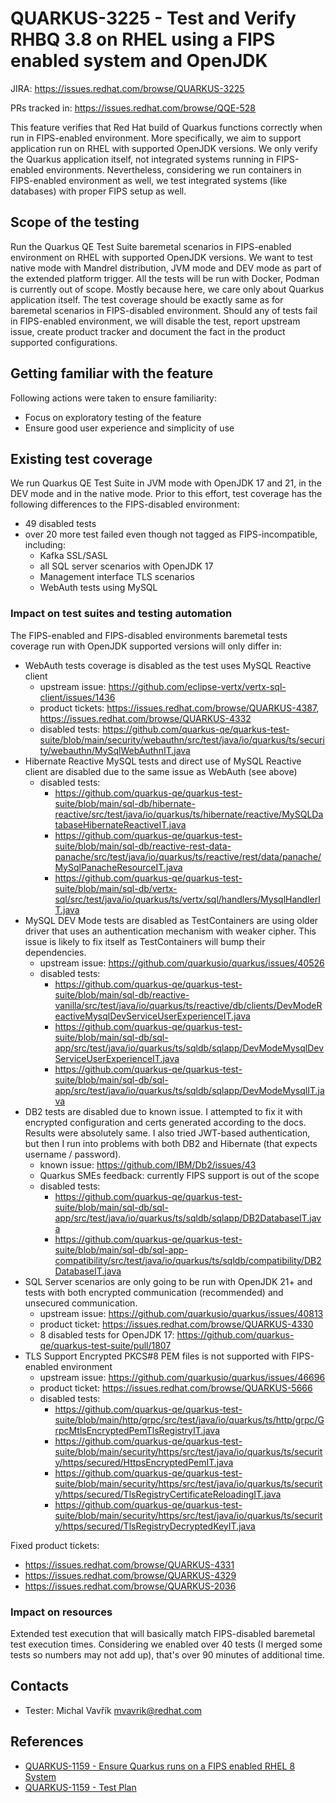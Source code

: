 # QUARKUS-3225 - Test and Verify RHBQ 3.8 on RHEL using a FIPS enabled system and OpenJDK

JIRA: https://issues.redhat.com/browse/QUARKUS-3225

PRs tracked in: https://issues.redhat.com/browse/QQE-528

This feature verifies that Red Hat build of Quarkus functions correctly when run in FIPS-enabled environment.
More specifically, we aim to support application run on RHEL with supported OpenJDK versions.
We only verify the Quarkus application itself, not integrated systems running in FIPS-enabled environments.
Nevertheless, considering we run containers in FIPS-enabled environment as well, we test integrated systems (like databases) with proper FIPS setup as well.

## Scope of the testing
Run the Quarkus QE Test Suite baremetal scenarios in FIPS-enabled environment on RHEL with supported OpenJDK versions.
We want to test native mode with Mandrel distribution, JVM mode and DEV mode as part of the extended platform trigger.
All the tests will be run with Docker, Podman is currently out of scope. Mostly because here, we care only about Quarkus application itself.
The test coverage should be exactly same as for baremetal scenarios in FIPS-disabled environment.
Should any of tests fail in FIPS-enabled environment, we will disable the test, report upstream issue, 
create product tracker and document the fact in the product supported configurations.

## Getting familiar with the feature
Following actions were taken to ensure familiarity:
- Focus on exploratory testing of the feature
- Ensure good user experience and simplicity of use

## Existing test coverage
We run Quarkus QE Test Suite in JVM mode with OpenJDK 17 and 21, in the DEV mode and in the native mode.
Prior to this effort, test coverage has the following differences to the FIPS-disabled environment:

- 49 disabled tests
- over 20 more test failed even though not tagged as FIPS-incompatible, including:
  - Kafka SSL/SASL
  - all SQL server scenarios with OpenJDK 17
  - Management interface TLS scenarios
  - WebAuth tests using MySQL

### Impact on test suites and testing automation
The FIPS-enabled and FIPS-disabled environments baremetal tests coverage run with OpenJDK supported versions will only differ in:

- WebAuth tests coverage is disabled as the test uses MySQL Reactive client
  - upstream issue: https://github.com/eclipse-vertx/vertx-sql-client/issues/1436
  - product tickets: https://issues.redhat.com/browse/QUARKUS-4387, https://issues.redhat.com/browse/QUARKUS-4332
  - disabled tests: https://github.com/quarkus-qe/quarkus-test-suite/blob/main/security/webauthn/src/test/java/io/quarkus/ts/security/webauthn/MySqlWebAuthnIT.java
- Hibernate Reactive MySQL tests and direct use of MySQL Reactive client are disabled due to the same issue as WebAuth (see above)
  - disabled tests: 
    - https://github.com/quarkus-qe/quarkus-test-suite/blob/main/sql-db/hibernate-reactive/src/test/java/io/quarkus/ts/hibernate/reactive/MySQLDatabaseHibernateReactiveIT.java
    - https://github.com/quarkus-qe/quarkus-test-suite/blob/main/sql-db/reactive-rest-data-panache/src/test/java/io/quarkus/ts/reactive/rest/data/panache/MySqlPanacheResourceIT.java
    - https://github.com/quarkus-qe/quarkus-test-suite/blob/main/sql-db/vertx-sql/src/test/java/io/quarkus/ts/vertx/sql/handlers/MysqlHandlerIT.java
- MySQL DEV Mode tests are disabled as TestContainers are using older driver that uses an authentication mechanism with weaker cipher.
  This issue is likely to fix itself as TestContainers will bump their dependencies.
  - upstream issue: https://github.com/quarkusio/quarkus/issues/40526
  - disabled tests:
    - https://github.com/quarkus-qe/quarkus-test-suite/blob/main/sql-db/reactive-vanilla/src/test/java/io/quarkus/ts/reactive/db/clients/DevModeReactiveMysqlDevServiceUserExperienceIT.java
    - https://github.com/quarkus-qe/quarkus-test-suite/blob/main/sql-db/sql-app/src/test/java/io/quarkus/ts/sqldb/sqlapp/DevModeMysqlDevServiceUserExperienceIT.java
    - https://github.com/quarkus-qe/quarkus-test-suite/blob/main/sql-db/sql-app/src/test/java/io/quarkus/ts/sqldb/sqlapp/DevModeMysqlIT.java
- DB2 tests are disabled due to known issue. I attempted to fix it with encrypted configuration and certs generated according to the docs.
  Results were absolutely same. I also tried JWT-based authentication, but then I run into problems with both DB2 and Hibernate (that expects username / password).
  - known issue: https://github.com/IBM/Db2/issues/43
  - Quarkus SMEs feedback: currently FIPS support is out of the scope
  - disabled tests:
    - https://github.com/quarkus-qe/quarkus-test-suite/blob/main/sql-db/sql-app/src/test/java/io/quarkus/ts/sqldb/sqlapp/DB2DatabaseIT.java
    - https://github.com/quarkus-qe/quarkus-test-suite/blob/main/sql-db/sql-app-compatibility/src/test/java/io/quarkus/ts/sqldb/compatibility/DB2DatabaseIT.java
- SQL Server scenarios are only going to be run with OpenJDK 21+ and tests with both encrypted communication (recommended) and unsecured communication.
  - upstream issue: https://github.com/quarkusio/quarkus/issues/40813
  - product ticket: https://issues.redhat.com/browse/QUARKUS-4330
  - 8 disabled tests for OpenJDK 17: https://github.com/quarkus-qe/quarkus-test-suite/pull/1807
- TLS Support Encrypted PKCS#8 PEM files is not supported with FIPS-enabled environment
  - upstream issue: https://github.com/quarkusio/quarkus/issues/46696
  - product ticket: https://issues.redhat.com/browse/QUARKUS-5666
  - disabled tests:
    - https://github.com/quarkus-qe/quarkus-test-suite/blob/main/http/grpc/src/test/java/io/quarkus/ts/http/grpc/GrpcMtlsEncryptedPemTlsRegistryIT.java
    - https://github.com/quarkus-qe/quarkus-test-suite/blob/main/security/https/src/test/java/io/quarkus/ts/security/https/secured/HttpsEncryptedPemIT.java
    - https://github.com/quarkus-qe/quarkus-test-suite/blob/main/security/https/src/test/java/io/quarkus/ts/security/https/secured/TlsRegistryCertificateReloadingIT.java
    - https://github.com/quarkus-qe/quarkus-test-suite/blob/main/security/https/src/test/java/io/quarkus/ts/security/https/secured/TlsRegistryDecryptedKeyIT.java


Fixed product tickets:

- https://issues.redhat.com/browse/QUARKUS-4331
- https://issues.redhat.com/browse/QUARKUS-4329
- https://issues.redhat.com/browse/QUARKUS-2036

### Impact on resources
Extended test execution that will basically match FIPS-disabled baremetal test execution times.
Considering we enabled over 40 tests (I merged some tests so numbers may not add up), that's over 90 minutes of additional time. 

## Contacts
* Tester: Michal Vavřík <mvavrik@redhat.com>

## References
- [QUARKUS-1159 - Ensure Quarkus runs on a FIPS enabled RHEL 8 System](https://issues.redhat.com/browse/QUARKUS-1159)
- [QUARKUS-1159 - Test Plan](https://github.com/quarkus-qe/quarkus-test-plans/blob/main/QUARKUS-1159.md)